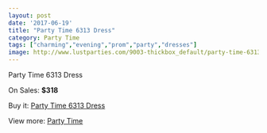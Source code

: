 ```yaml
---
layout: post
date: '2017-06-19'
title: "Party Time 6313 Dress"
category: Party Time
tags: ["charming","evening","prom","party","dresses"]
image: http://www.lustparties.com/9003-thickbox_default/party-time-6313-dress.jpg
---
```

Party Time 6313 Dress

On Sales: **$318**
<a href="https://www.lustparties.com/en/party-time/3128-party-time-6313-dress.html"><amp-img layout="responsive" width="600" height="600" src="//www.lustparties.com/9003-thickbox_default/party-time-6313-dress.jpg" alt="Party Time 6313 Dress 0" /></a>
<a href="https://www.lustparties.com/en/party-time/3128-party-time-6313-dress.html"><amp-img layout="responsive" width="600" height="600" src="//www.lustparties.com/9004-thickbox_default/party-time-6313-dress.jpg" alt="Party Time 6313 Dress 1" /></a>

Buy it: [Party Time 6313 Dress](https://www.lustparties.com/en/party-time/3128-party-time-6313-dress.html "Party Time 6313 Dress")

View more: [Party Time](https://www.lustparties.com/en/8-party-time "Party Time")